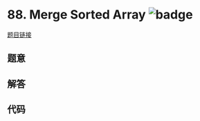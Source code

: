 # 88. Merge Sorted Array ![badge](https://img.shields.io/badge/-easy-green?style=flat-square)

[题目链接](https://leetcode.com/problems/merge-sorted-array)

## 题意

## 解答

## 代码

